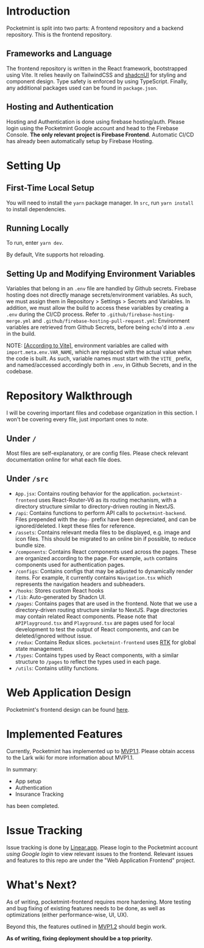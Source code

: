 # Introduction

Pocketmint is split into two parts: A frontend repository and a backend repository. This is the frontend repository.

## Frameworks and Language

The frontend repository is written in the React framework, bootstrapped using Vite. It relies heavily on TailwindCSS and [shadcnUI](https://ui.shadcn.com/) for styling and component design. Type safety is enforced by using TypeScript. Finally, any additional packages used can be found in `package.json`.

## Hosting and Authentication

Hosting and Authentication is done using firebase hosting/auth. Please login using the Pocketmint Google account and head to the Firebase Console. **The only relevant project is Firebase Frontend**. Automatic CI/CD has already been automatically setup by Firebase Hosting.

# Setting Up

## First-Time Local Setup

You will need to install the `yarn` package manager. In `src`, run `yarn install` to install dependencies.

## Running Locally

To run, enter `yarn dev`.

By default, Vite supports hot reloading.

## Setting Up and Modifying Environment Variables

Variables that belong in an `.env` file are handled by Github secrets. Firebase hosting does not directly manage secrets/environment variables. As such, we must assign them in Repository > Settings > Secrets and Variables. In addition, we must allow the build to access these variables by creating a `.env` during the CI/CD process. Refer to `.github/firebase-hosting-merge.yml` and `.github/firebase-hosting-pull-request.yml`: Environment variables are retrieved from Github Secrets, before being `echo`'d into a `.env` in the build.

NOTE: [[According to Vite]](https://vitejs.dev/guide/env-and-mode.html), environment variables are called with `import.meta.env.VAR_NAME`, which are replaced with the actual value when the code is built. As such, variable names must start with the `VITE_` prefix, and named/accessed accordingly both in `.env`, in Github Secrets, and in the codebase.

# Repository Walkthrough

I will be covering important files and codebase organization in this section. I won't be covering every file, just important ones to note.

## Under `/`

Most files are self-explanatory, or are config files. Please check relevant documentation online for what each file does.

## Under `/src`

- `App.jsx`: Contains routing behavior for the application. `pocketmint-frontend` uses React-Router-V6 as its routing mechanism, with a directory structure similar to directory-driven routing in NextJS.
- `/api`: Contains functions to perform API calls to `pocketmint-backend`. Files prepended with the `dep-` prefix have been depreciated, and can be ignored/deleted. I kept these files for reference.
- `/assets`: Contains relevant media files to be displayed, e.g. image and icon files. This should be migrated to an online bin if possible, to reduce bundle size.
- `/components`: Contains React components used across the pages. These are organized according to the page. For example, `auth` contains components used for authentication pages.
- `/configs`: Contains configs that may be adjusted to dynamically render items. For example, it currently contains `Navigation.tsx` which represents the navigation headers and subheaders.
- `/hooks`: Stores custom React hooks
- `/lib`: Auto-generated by Shadcn UI.
- `/pages`: Contains pages that are used in the frontend. Note that we use a directory-driven routing structure similar to NextJS. Page directories may contain related React components. Please note that `APIPlayground.tsx` and `Playground.tsx` are pages used for local development to test the output of React components, and can be deleted/ignored without issue.
- `/redux`: Contains Redux slices. `pocketmint-frontend` uses [RTK](https://redux-toolkit.js.org/) for global state management.
- `/types`: Contains types used by React components, with a similar structure to `/pages` to reflect the types used in each page.
- `/utils`: Contains utility functions.

# Web Application Design

Pocketmint's frontend design can be found [here](https://www.figma.com/file/hdwTDoAjYmm6FUJsacBy38/Web-App?type=design&node-id=204%3A1499&mode=design&t=axmfd15GdKCnHwhL-1).

# Implemented Features

Currently, Pocketmint has implemented up to [MVP1.1](https://f3dzm8nmrzs.larksuite.com/wiki/BwwUwATpBias3zkKsX8uYs64sxg). Please obtain access to the Lark wiki for more information about MVP1.1.

In summary:

- App setup
- Authentication
- Insurance Tracking

has been completed.

# Issue Tracking

Issue tracking is done by [Linear.app](https://linear.app/). Please login to the Pocketmint account _using Google login_ to view relevant issues to the frontend. Relevant issues and features to this repo are under the "Web Application Frontend" project.

# What's Next?

As of writing, pocketmint-frontend requires more hardening. More testing and bug fixing of existing features needs to be done, as well as optimizations (either performance-wise, UI, UX).

Beyond this, the features outlined in [MVP1.2](https://f3dzm8nmrzs.larksuite.com/wiki/ELZNwgIK8id6W2kHyi1uEVMBshd) should begin work.

**As of writing, fixing deployment should be a top priority.**
